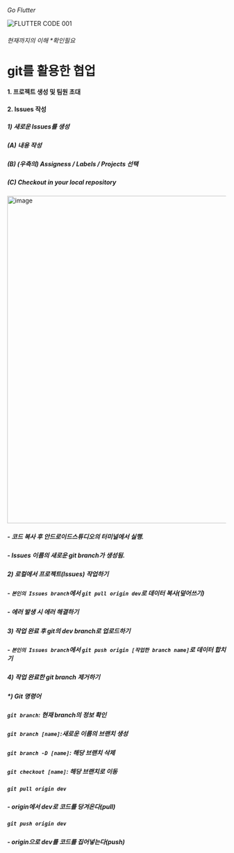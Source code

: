 _Go Flutter_

![FLUTTER CODE 001](https://github.com/gyubit/TIL/assets/114902088/e29f9b4c-775e-4167-84d1-05532bc16fcb)
###### 현재까지의 이해 *확인필요

# git를 활용한 협업
#### 1. 프로젝트 생성 및 팀원 초대
#### 2. Issues 작성 
##### 1) 새로운 Issues를 생성
##### (A) 내용 작성
##### (B) (우측의) Assigness / Labels / Projects 선택
##### (C) Checkout in your local repository
<img width="753" alt="image" src="https://github.com/gyubit/TIL/assets/114902088/013d7712-ae1c-4362-bc56-2ad8783a08fb">

##### - 코드 복사 후 안드로이드스튜디오의 터미널에서 실행.
##### - Issues 이름의 새로운 git branch가 생성됨.
##### 2) 로컬에서 프로젝트(Issues) 작업하기
##### - `본인의 Issues branch`에서 `git pull origin dev`로 데이터 복사(덮어쓰기) 
##### - 에러 발생 시 에러 해결하기
##### 3) 작업 완료 후 git의 dev branch로 업로드하기
##### - `본인의 Issues branch`에서 `git push origin [작업한 branch name]`로 데이터 합치기
##### 4) 작업 완료한 git branch 제거하기
##### *) Git 명령어
##### `git branch`: 현재 branch의 정보 확인
##### `git branch [name]`:새로운 이름의 브랜치 생성
##### `git branch -D [name]`: 해당 브랜치 삭제
##### `git checkout [name]`: 해당 브랜치로 이동
##### `git pull origin dev`
##### - origin에서 dev로 코드를 당겨온다(pull)
##### `git push origin dev`
##### - origin으로 dev를 코드를 집어넣는다(push)
